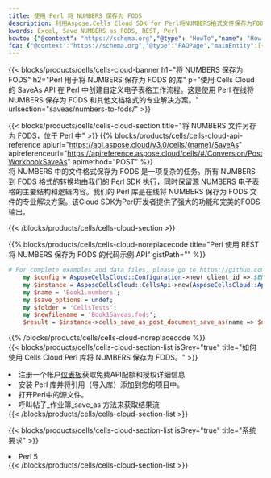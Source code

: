 ```yaml
---
title: 使用 Perl 将 NUMBERS 保存为 FODS
description: 利用Aspose.Cells Cloud SDK for Perl将NUMBERS格式文件保存为FODS格式文件。
kwords: Excel, Save NUMBERS as FODS, REST, Perl
howto: {"@context": "https://schema.org","@type": "HowTo","name": "How to save NUMBERS as FODS using the Cells Cloud Perl library.","description": "How to save NUMBERS as FODS using the Cells Cloud Perl library.","image": {"@type": "ImageObject"},"url": "/perl/saveas/numbers-to-fods/","step": [{ "@type": "HowToStep","name": "How to save NUMBERS as FODS using the Cells Cloud Perl library. step 1", "image": {"@type": "ImageObject",},"url": "/perl/saveas/numbers-to-fods/","text": "Register an account at <a href='https://dashboard.aspose.cloud/'>Dashboard</a> to get free API quota & authorization details",},{ "@type": "HowToStep","name": "How to save NUMBERS as FODS using the Cells Cloud Perl library. step 1", "image": {"@type": "ImageObject",},"url": "/perl/saveas/numbers-to-fods/","text": "Install Perl library and add the reference (import the library) to your project.",},{ "@type": "HowToStep","name": "How to save NUMBERS as FODS using the Cells Cloud Perl library. step 1", "image": {"@type": "ImageObject",},"url": "/perl/saveas/numbers-to-fods/","text": "Open the source file in Perl.",},{ "@type": "HowToStep","name": "How to save NUMBERS as FODS using the Cells Cloud Perl library. step 1", "image": {"@type": "ImageObject",},"url": "/perl/saveas/numbers-to-fods/","text": "Call post_workbook_save_as method to get the resultant stream",}, ],"supply": {"@type": "HowToSupply","name": "document"},"tool": [{"@type": "HowToTool","name": "VIM, Visual Studio Code, Eclipse"},{"@type": "HowToTool","name": "Aspose Cells"}],"totalTime": "PT6M"}
fqa: {"@context":"https://schema.org","@type":"FAQPage","mainEntity":[{"@type":"Question","name":"Why save file as other formats file in C# using REST API?","acceptedAnswer":{"@type":"Answer","text":"Documents are encoded in many ways, and some files may be incompatible with the software you use. To open and read such files, just save them as appropriate file formats.<br/><ol><li>Install .NET SDK and add the reference (import the library) to your project.</li><li>Open the source file in C# using REST API.</li><li>Call the PostWorkbookSaveAsRequest() method, passing an output filename with required extension.</li><li>Get the result of save as a separate file.</li></ol>"}},{"@type":"Question","name":"What file formats can I save as with your C# library?","acceptedAnswer":{"@type":"Answer","text":"We support a variety of file formats for conversion using .NET library, including XLSX, Excel, xls , PDF, CSV, HTML, Markdown, XML, PNG, JPG, TIFF, Json, TXT and many more."}},{"@type":"Question","name":"What is the maximum allowed file size for conversion using this .NET library?","acceptedAnswer":{"@type":"Answer","text":"There are no file size limits for format conversions using .NET library."}}]}
---
```

{{< blocks/products/cells/cells-cloud-banner h1="将 NUMBERS 保存为 FODS" h2="Perl 用于将 NUMBERS 保存为 FODS 的库" p="使用 Cells Cloud 的 SaveAs API 在 Perl 中创建自定义电子表格工作流程。这是使用 Perl 在线将 NUMBERS 保存为 FODS 和其他文档格式的专业解决方案。" urlsection="saveas/numbers-to-fods/" >}}

{{< blocks/products/cells/cells-cloud-section title="将 NUMBERS 文件另存为 FODS，位于 Perl 中" >}}
{{% blocks/products/cells/cells-cloud-api-reference apiurl="https://api.aspose.cloud/v3.0/cells/{name}/SaveAs" apireferenceurl="https://apireference.aspose.cloud/cells/#/Conversion/PostWorkbookSaveAs" apimethod="POST" %}}
<br/>
将 NUMBERS 中的文件格式保存为 FODS 是一项复杂的任务。所有 NUMBERS 到 FODS 格式的转换均由我们的 Perl SDK 执行，同时保留源 NUMBERS 电子表格的主要结构和逻辑内容。我们的 Perl 库是在线将 NUMBERS 保存为 FODS 文件的专业解决方案。该Cloud SDK为Perl开发者提供了强大的功能和完美的FODS输出。

{{< /blocks/products/cells/cells-cloud-section >}}

{{% blocks/products/cells/cells-cloud-noreplacecode title="Perl 使用 REST 将 NUMBERS 保存为 FODS 的代码示例 API" gistPath="" %}}
  
```perl
# For complete examples and data files, please go to https://github.com/aspose-cells-cloud/aspose-cells-cloud-perl/
    my $config = AsposeCellsCloud::Configuration->new( client_id => $ENV{'ProductClientId'}, client_secret => $ENV{'ProductClientSecret'});
    my $instance = AsposeCellsCloud::CellsApi->new(AsposeCellsCloud::ApiClient->new( $config));
    my $name = 'Book1.numbers';
    my $save_options = undef;
    my $folder = 'CellsTests';
    my $newfilename = 'Book1Saveas.fods';
    $result = $instance->cells_save_as_post_document_save_as(name => $name,save_options => $save_options, newfilename => $newfilename, folder => $folder);
```
  
{{% /blocks/products/cells/cells-cloud-noreplacecode %}}
<br/>
{{< blocks/products/cells/cells-cloud-section-list isGrey="true" title="如何使用 Cells Cloud Perl 库将 NUMBERS 保存为 FODS。" >}}
<li>注册一个帐户<a href="https://dashboard.aspose.cloud/">仪表板</a>获取免费API配额和授权详细信息</li>
<li>安装 Perl 库并将引用（导入库）添加到您的项目中。</li>
<li>打开Perl中的源文件。</li>
<li>呼叫帖子_作业簿_save_as 方法来获取结果流</li>
{{< /blocks/products/cells/cells-cloud-section-list >}}

{{< blocks/products/cells/cells-cloud-section-list isGrey="true" title="系统要求" >}}
<li>Perl 5</li>
{{< /blocks/products/cells/cells-cloud-section-list >}}
